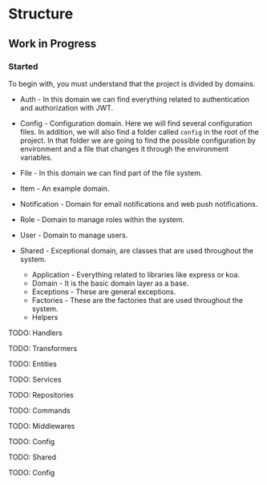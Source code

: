 # Structure

## Work in Progress

### Started

To begin with, you must understand that the project is divided by domains.

* Auth - In this domain we can find everything related to authentication and authorization with JWT.
* Config - Configuration domain. Here we will find several configuration files. In addition, we will also find a folder called `config` in the root of the project. In that folder we are going to find the possible configuration by environment and a file that changes it through the environment variables.
* File - In this domain we can find part of the file system.
* Item - An example domain.
* Notification - Domain for email notifications and web push notifications.
* Role - Domain to manage roles within the system.
* User - Domain to manage users.
* Shared - Exceptional domain, are classes that are used throughout the system.
  
     * Application - Everything related to libraries like express or koa.
     * Domain - It is the basic domain layer as a base.
     * Exceptions - These are general exceptions.
     * Factories - These are the factories that are used throughout the system.
     * Helpers

TODO: Handlers

TODO: Transformers

TODO: Entities

TODO: Services

TODO: Repositories

TODO: Commands

TODO: Middlewares

TODO: Config

TODO: Shared

TODO: Config
